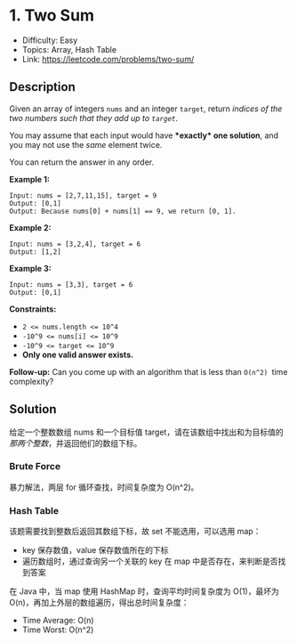 # 1. Two Sum

- Difficulty: Easy
- Topics: Array, Hash Table
- Link: https://leetcode.com/problems/two-sum/

## Description

Given an array of integers `nums` and an integer `target`, return _indices of the two numbers such that they add up to `target`_.

You may assume that each input would have **\*exactly\* one solution**, and you may not use the _same_ element twice.

You can return the answer in any order.

**Example 1:**

```
Input: nums = [2,7,11,15], target = 9
Output: [0,1]
Output: Because nums[0] + nums[1] == 9, we return [0, 1].
```

**Example 2:**

```
Input: nums = [3,2,4], target = 6
Output: [1,2]
```

**Example 3:**

```
Input: nums = [3,3], target = 6
Output: [0,1]
```

**Constraints:**

- `2 <= nums.length <= 10^4`
- `-10^9 <= nums[i] <= 10^9`
- `-10^9 <= target <= 10^9`
- **Only one valid answer exists.**

**Follow-up:** Can you come up with an algorithm that is less than `O(n^2) `time complexity?

## Solution

给定一个整数数组 nums 和一个目标值 target，请在该数组中找出和为目标值的*那两个整数*，并返回他们的数组下标。

### Brute Force

暴力解法，两层 for 循环查找，时间复杂度为 O(n^2)。

### Hash Table

该题需要找到整数后返回其数组下标，故 set 不能选用，可以选用 map：

- key 保存数值，value 保存数值所在的下标
- 遍历数组时，通过查询另一个关联的 key 在 map 中是否存在，来判断是否找到答案

在 Java 中，当 map 使用 HashMap 时，查询平均时间复杂度为 O(1)，最坏为 O(n)，再加上外层的数组遍历，得出总时间复杂度：

- Time Average: O(n)
- Time Worst: O(n^2)

